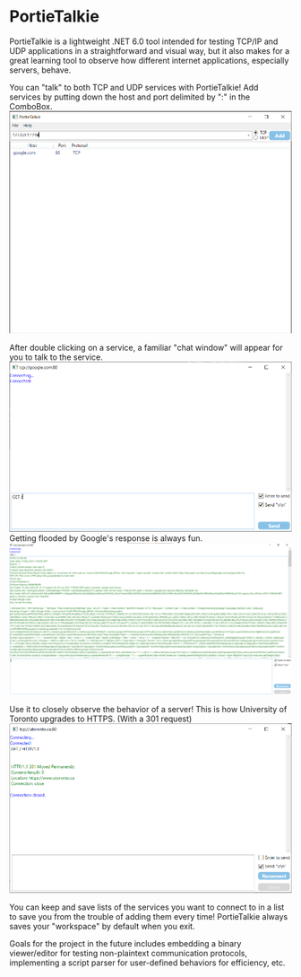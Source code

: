 # PortieTalkie

PortieTalkie is a lightweight .NET 6.0 tool intended for testing TCP/IP and UDP applications in a straightforward and visual way, but it also makes for a great learning tool to observe how different internet applications, especially servers, behave.

You can "talk" to both TCP and UDP services with PortieTalkie!
Add services by putting down the host and port delimited by ":" in the ComboBox.
![main window of PortieTalkie](./images/mainwindow.png)

After double clicking on a service, a familiar "chat window" will appear for you to talk to the service.
![talkie window connected to google.com:80](./images/getrequestgoogle.png)
Getting flooded by Google's response is always fun.
![google's response to get request](./images/googleresponse.png)

Use it to closely observe the behavior of a server!
This is how University of Toronto upgrades to HTTPS. (With a 301 request)
![uoft server sends 301 back to talkie](./images/uoftupgradetohttps.png)

You can keep and save lists of the services you want to connect to in a list to save you from the trouble of adding them every time! PortieTalkie always saves your "workspace" by default when you exit.

Goals for the project in the future includes embedding a binary viewer/editor for testing non-plaintext communication protocols, implementing a script parser for user-defined behaviors for efficiency, etc.

